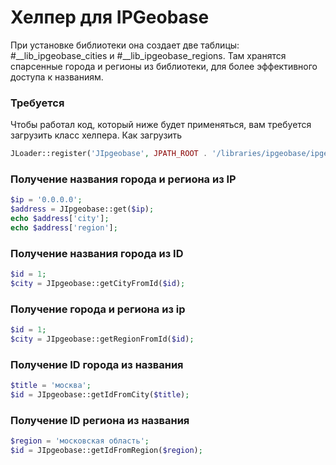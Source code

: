 # Хелпер для IPGeobase

При установке библиотеки она создает две таблицы: #__lib_ipgeobase_cities и #__lib_ipgeobase_regions. Там хранятся спарсенные города и регионы из библиотеки, для более эффективного доступа к названиям.

### Требуется
Чтобы работал код, который ниже будет применяться, вам требуется загрузить класс хелпера.
Как загрузить
```php
JLoader::register('JIpgeobase', JPATH_ROOT . '/libraries/ipgeobase/ipgeobase.php');
```


### Получение названия города и региона из IP
```php
$ip = '0.0.0.0';
$address = JIpgeobase::get($ip);
echo $address['city'];
echo $address['region'];
```


### Получение названия города из ID
```php
$id = 1;
$city = JIpgeobase::getCityFromId($id);
```


### Получение города и региона из ip
```php
$id = 1;
$city = JIpgeobase::getRegionFromId($id);
```


### Получение ID города из названия
```php
$title = 'москва';
$id = JIpgeobase::getIdFromCity($title);
```


### Получение ID региона из названия
```php
$region = 'московская область';
$id = JIpgeobase::getIdFromRegion($region);
```